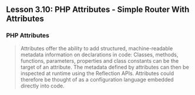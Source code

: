 ## Lesson 3.10: PHP Attributes - Simple Router With Attributes

### PHP Attributes

> Attributes offer the ability to add structured, machine-readable 
> metadata information on declarations in code: Classes, methods, 
> functions, parameters, properties and class constants can be the 
> target of an attribute. The metadata defined by attributes can then
> be inspected at runtime using the Reflection APIs. Attributes could
> therefore be thought of as a configuration language embedded directly
> into code.  